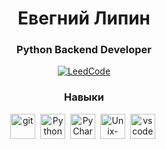 <div id="header" align="center">
	<h1>Евегний Липин</h1>
	<h3>Python Backend Developer</h3>
	<a href="https://leetcode.com/just_lc_lee/">
		<img src="https://img.shields.io/badge/LeetCode-orange?style=for-the-badge" alt="LeedCode"/>
	</a>
<h3>Навыки</h3>
	<img src="https://cdn.jsdelivr.net/gh/devicons/devicon/icons/git/git-original.svg" title="git" width="40" height="40"/>&nbsp;
	<img src="https://cdn.jsdelivr.net/gh/devicons/devicon/icons/python/python-original.svg" title="Python" width="40" height="40"/>&nbsp;
	<img src="https://cdn.jsdelivr.net/gh/devicons/devicon/icons/pycharm/pycharm-original.svg" title="PyCharm" width="40" height="40"/>&nbsp;
	<img src="https://cdn.jsdelivr.net/gh/devicons/devicon/icons/unix/unix-original.svg" title="Unix-like OS" width="40" height="40"/>&nbsp;
	<img src="https://cdn.jsdelivr.net/gh/devicons/devicon/icons/vscode/vscode-original.svg" title="vscode" width="40" height="40"/>&nbsp;
</div>
